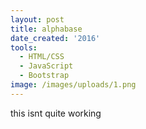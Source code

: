 ```yaml
---
layout: post
title: alphabase
date_created: '2016'
tools:
  - HTML/CSS
  - JavaScript
  - Bootstrap
image: /images/uploads/1.png
---
```

this isnt quite working
